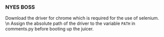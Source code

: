### NYES BOSS
Download the driver for chrome which is required for the use of selenium. \n
Assign the absolute path of the driver to the variable `PATH` in comments.py before booting up the juicer.